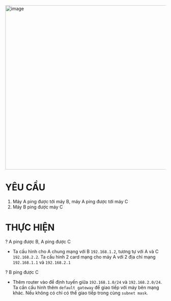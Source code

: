 <img width="784" height="516" alt="image" src="https://github.com/user-attachments/assets/04639e3f-2eb3-46a7-bc55-402abb10d879" />

# YÊU CẦU
1. Máy A ping được tới máy B,  máy A ping được tới máy C
2. Máy B ping được máy C

# THỰC HIỆN
? A ping được B, A ping được C
- Ta cấu hình cho A chung mạng với B `192.168.1.2`, tương tự với A và C `192.168.2.2`. Ta cấu hình 2 card mạng cho máy A với 2 địa chỉ mạng `192.168.1.1` và `192.168.2.1`

? B ping được C
- Thêm router vào để định tuyến giữa `192.168.1.0/24` và `192.168.2.0/24`. Ta cần cấu hình thêm `default gateway` để giao tiếp với máy bên mạng khác. Nếu không có chỉ có thể giao tiếp trong cùng `subnet mask`.
